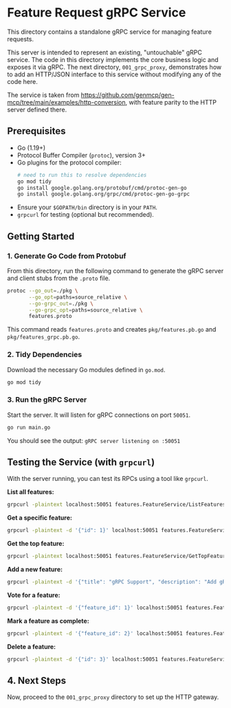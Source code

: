 # Feature Request gRPC Service

This directory contains a standalone gRPC service for managing feature requests.

This server is intended to represent an existing, "untouchable" gRPC service. The code in this directory implements the core business logic and exposes it via gRPC. The next directory, `001_grpc_proxy`, demonstrates how to add an HTTP/JSON interface to this service without modifying any of the code here.

The service is taken from https://github.com/genmcp/gen-mcp/tree/main/examples/http-conversion, with feature parity to the HTTP server defined there.

## Prerequisites

- Go (1.19+)
- Protocol Buffer Compiler (`protoc`), version 3+
- Go plugins for the protocol compiler:
  ```bash
  # need to run this to resolve dependencies
  go mod tidy
  go install google.golang.org/protobuf/cmd/protoc-gen-go
  go install google.golang.org/grpc/cmd/protoc-gen-go-grpc
  ```
- Ensure your `$GOPATH/bin` directory is in your `PATH`.
- `grpcurl` for testing (optional but recommended).

## Getting Started

### 1. Generate Go Code from Protobuf

From this directory, run the following command to generate the gRPC server and client stubs from the `.proto` file.

```bash
protoc --go_out=./pkg \
       --go_opt=paths=source_relative \
       --go-grpc_out=./pkg \
       --go-grpc_opt=paths=source_relative \
       features.proto
```

This command reads `features.proto` and creates `pkg/features.pb.go` and `pkg/features_grpc.pb.go`.

### 2. Tidy Dependencies

Download the necessary Go modules defined in `go.mod`.

```bash
go mod tidy
```

### 3. Run the gRPC Server

Start the server. It will listen for gRPC connections on port `50051`.

```bash
go run main.go
```
You should see the output: `gRPC server listening on :50051`

## Testing the Service (with `grpcurl`)

With the server running, you can test its RPCs using a tool like `grpcurl`.

**List all features:**
```bash
grpcurl -plaintext localhost:50051 features.FeatureService/ListFeatures
```

**Get a specific feature:**
```bash
grpcurl -plaintext -d '{"id": 1}' localhost:50051 features.FeatureService/GetFeature
```

**Get the top feature:**
```bash
grpcurl -plaintext localhost:50051 features.FeatureService/GetTopFeature
```

**Add a new feature:**
```bash
grpcurl -plaintext -d '{"title": "gRPC Support", "description": "Add gRPC endpoints.", "details": "Use protobuf."}' localhost:50051 features.FeatureService/AddFeature
```

**Vote for a feature:**
```bash
grpcurl -plaintext -d '{"feature_id": 1}' localhost:50051 features.FeatureService/VoteFeature
```

**Mark a feature as complete:**
```bash
grpcurl -plaintext -d '{"feature_id": 2}' localhost:50051 features.FeatureService/CompleteFeature
```

**Delete a feature:**
```bash
grpcurl -plaintext -d '{"id": 3}' localhost:50051 features.FeatureService/DeleteFeature
```

## 4. Next Steps

Now, proceed to the `001_grpc_proxy` directory to set up the HTTP gateway.
